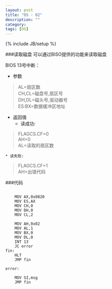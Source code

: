 ```yaml
---
layout: post
title: "OS - 02"
description: ""
category: 
tags: [OS]
---
```

{% include JB/setup %}

###读取磁盘
可以通过BISO提供的功能来读取磁盘

BIOS 13号中断：

* 参数

>AL=扇区数<br>
CH,CL=磁盘号,扇区号<br>
DH,DL=磁头号,驱动器号<br>
ES:BX=数据缓冲区地址<br>

* 返回值
	* 读成功:
> FLAGCS.CF=0<br>AH=0<br>
AL=读取的扇区数<br>

	* 读失败:
>FLAGCS.CF=1<br>AH=出错代码

###代码
<pre><code>
	MOV AX,0x0820
	MOV ES,AX
	MOV CH,0
	MOV DH,0
	MOV CL,2

	MOV AH,0x02
	MOV AL,1
	MOV BX,0
	MOV DL,0
	INT 13
	JC error
fin:
	HLT
	JMP	fin

error:

	MOV	SI,msg
	JMP fin
</code></pre>

